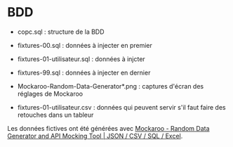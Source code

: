 # BDD

- copc.sql : structure de la BDD
- fixtures-00.sql : données à injecter en premier
- fixtures-01-utilisateur.sql : données à injcter
- fixtures-99.sql : données à injecter en dernier

- Mockaroo-Random-Data-Generator*.png : captures d'écran des réglages de Mockaroo
- fixtures-01-utilisateur.csv : données qui peuvent servir s'il faut faire des retouches dans un tableur

Les données fictives ont été générées avec [Mockaroo - Random Data Generator and API Mocking Tool | JSON / CSV / SQL / Excel](https://mockaroo.com/).

